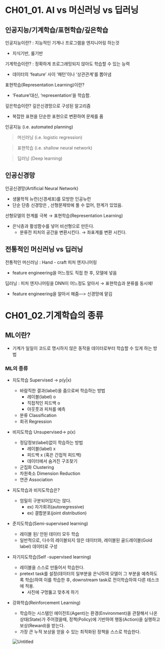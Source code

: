 # CH01_01. AI vs 머신러닝 vs 딥러닝

## 인공지능/기계학습/표현학습/깊은학습

인공지능이란? : 지능적인 기계나 프로그램을 엔지니어링 하는것

- 지식기반, 룰기반

기계학습이란? : 정확하게 프로그래밍되지 않아도 학습할 수 있는 능력

- 데이터의 ‘feature’ 사이 ‘패턴’이나 ‘상관관계’를 뽑아냄

표현학습(Representation Learning)이란?

- ‘Feature’대신, ‘representation’을 학습함.

깊은학습이란? 깊은신경망으로 구성된 알고리즘

- 복잡한 표현을 단순한 표현으로 변환하여 문제를 품

인공지능 (i.e. automated planning)

>머신러닝 (i.e. logistic regression)

>표현학습 (i.e. shallow neural network)

>딥러닝 (Deep learning)

## 인공신경망

인공신경망(Artificial Neural Network)

- 생물학적 뉴런(신경세포)를 모방한 인공뉴런
- 단순 단층 신경망은 , 선형문제밖에 풀 수 없어, 한계가 있었음.

선형모델의 한계를 극복 → 표현학습(Representation Learning)

- 은닉층과 활성함수를 넣어 비선형으로 만든다.
    - 분류전 피처의 공간을 변환시킨다. → 좌표계를 변환 시킨다.
    

## 전통적인 머신러닝 vs 딥러닝

전통적인 머신러닝 : Hand - craft 피처 엔지니어링

- feature engineering을 어느정도 직접 한 후,  모델에 넣음

딥러닝 : 피처 엔지니어링을 DNN이 어느정도 알아서 → 표현학습과 분류를 동시에!

- feature engineering을 알아서 해줌—> 신경망에 맡김

# CH01_02.기계학습의 종류

## ML이란?

- 기계가 일일이 코드로 명시하지 않은 동작을 데이터로부터 학습할 수 있게 하는 방법

### ML의 종류

- 지도학습 Supervised → p(y|x)
    - 바람직한 결과(label)을 줌으로써 학습하는 방법
        - 레이블(label) o
        - 직접적인 피드백 o
        - 아웃풋과 피처를 예측
    - 분류 Classification
    - 회귀 Regression
- 비지도학습 Unsupervised→ p(x)
    - 정답정보(label)없이 학습하는 방법
        - 레이블(label) x
        - 피드백 x (혹은 간접적 피드백)
        - 데이터에서 숨겨진 구조찾기
    - 군집화 Clustering
    - 차원축소 Dimension Reduction
    - 연관 Association
- 지도학습과 비지도학습은?
    - 엄밀히 구분되어있지는 않다.
        - ex) 자가회귀(autoregressive)
        - ex) 결합분포(joint distribution)
- 준지도학습(Semi-supervised learning)
    - 레이블 된/ 안된 데이터 모두 학습
    - 일반적으로, 다수의 레이블되지 않은 데이터와, 레이블된 골드레이블(Gold label) 데이터로 구성
- 자기지도학습(Self -supervised learning)
    - 레이블을 스스로 만들어서 학습한다.
    - pretext task를 설정(데이터의 일부분을 은닉하여 모델이 그 부분을 예측하도록 학습)하여 이를 학습한 후, downstream task로 전이학습하여 다른 테스크에 적용.
        - 사진에 구멍뚫고 맞추게 하기
- 강화학습(Reinforcement Learning)
    - 학습하는 시스템인 에이전트(Agent)는 환경(Environment)을 관찰해서 나온 상태(State)가 주어졌을때, 정책(Policy)에 기반하여 행동(Action)을 실행하고 보상(Reward)을 받는다.
    - 가장 큰 누적 보상을 얻을 수 있는 최적화된 정책을 스스로 학습한다.
    
    ![Untitled](https://user-images.githubusercontent.com/109457820/229101248-152fd5bc-f5cc-4c73-96d4-3b79fde21c72.png)
   
